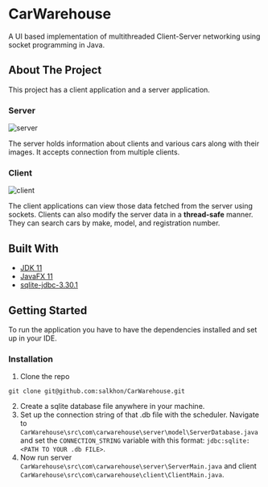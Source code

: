 # CarWarehouse

A UI based implementation of multithreaded Client-Server networking using socket programming in Java.

## About The Project
This project has a client application and a server application. 

### Server
![server]()

The server holds information about clients and various cars along with their images. It accepts connection from 
multiple clients. 


### Client
![client]()

The client applications can view those data fetched from the server using sockets. Clients can also modify 
the server data in a **thread-safe** manner. They can search cars by make, model, and registration number. 

## Built With
* [JDK 11](https://www.oracle.com/java/technologies/javase/jdk11-archive-downloads.html)
* [JavaFX 11](https://openjfx.io/)
* [sqlite-jdbc-3.30.1](https://www.sqlitetutorial.net/sqlite-java/sqlite-jdbc-driver/)

## Getting Started
To run the application you have to have the dependencies installed and set up in your IDE. 

### Installation
1. Clone the repo
```
git clone git@github.com:salkhon/CarWarehouse.git
```
2. Create a sqlite database file anywhere in your machine.
3. Set up the connection string of that .db file with the scheduler. Navigate to
   `CarWarehouse\src\com\carwarehouse\server\model\ServerDatabase.java` and set the `CONNECTION_STRING` variable with this format: `jdbc:sqlite:<PATH TO YOUR .db FILE>`.
4. Now run server `CarWarehouse\src\com\carwarehouse\server\ServerMain.java` and client `CarWarehouse\src\com\carwarehouse\client\ClientMain.java`.